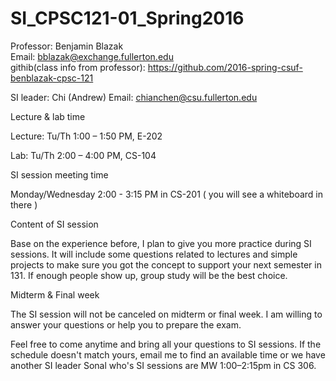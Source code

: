 # SI_CPSC121-01_Spring2016

Professor: Benjamin Blazak <br>
Email: bblazak@exchange.fullerton.edu <br>
githib(class info from professor): https://github.com/2016-spring-csuf-benblazak-cpsc-121

SI leader: Chi (Andrew) 
Email: chianchen@csu.fullerton.edu

Lecture & lab time

Lecture: Tu/Th 1:00 – 1:50 PM, E-202 

Lab: Tu/Th 2:00 – 4:00 PM, CS-104 

SI session meeting time

Monday/Wednesday 2:00 - 3:15 PM in CS-201 ( you will see a whiteboard in there )

Content of SI session

Base on the experience before, I plan to give you more practice during SI sessions. It will include some questions related to lectures and simple projects to make sure you got the concept to support your next semester in 131. If enough people show up, group study will be the best choice.

Midterm & Final week

The SI session will not be canceled on midterm or final week. I am willing to answer your questions or help you to prepare the exam.

Feel free to come anytime and bring all your questions to SI sessions. If the schedule doesn't match yours, email me to find an available time or we have another SI leader Sonal who's SI sessions are MW 1:00–2:15pm in CS 306. 
